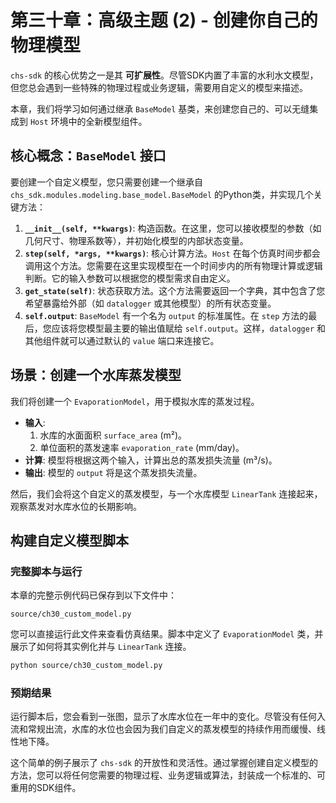# 第三十章：高级主题 (2) - 创建你自己的物理模型

`chs-sdk` 的核心优势之一是其 **可扩展性**。尽管SDK内置了丰富的水利水文模型，但您总会遇到一些特殊的物理过程或业务逻辑，需要用自定义的模型来描述。

本章，我们将学习如何通过继承 `BaseModel` 基类，来创建您自己的、可以无缝集成到 `Host` 环境中的全新模型组件。

## 核心概念：`BaseModel` 接口

要创建一个自定义模型，您只需要创建一个继承自 `chs_sdk.modules.modeling.base_model.BaseModel` 的Python类，并实现几个关键方法：

1.  **`__init__(self, **kwargs)`**: 构造函数。在这里，您可以接收模型的参数（如几何尺寸、物理系数等），并初始化模型的内部状态变量。
2.  **`step(self, *args, **kwargs)`**: 核心计算方法。`Host` 在每个仿真时间步都会调用这个方法。您需要在这里实现模型在一个时间步内的所有物理计算或逻辑判断。它的输入参数可以根据您的模型需求自由定义。
3.  **`get_state(self)`**: 状态获取方法。这个方法需要返回一个字典，其中包含了您希望暴露给外部（如 `datalogger` 或其他模型）的所有状态变量。
4.  **`self.output`**: `BaseModel` 有一个名为 `output` 的标准属性。在 `step` 方法的最后，您应该将您模型最主要的输出值赋给 `self.output`。这样，`datalogger` 和其他组件就可以通过默认的 `value` 端口来连接它。

## 场景：创建一个水库蒸发模型

我们将创建一个 `EvaporationModel`，用于模拟水库的蒸发过程。
*   **输入**:
    1.  水库的水面面积 `surface_area` (m²)。
    2.  单位面积的蒸发速率 `evaporation_rate` (mm/day)。
*   **计算**: 模型将根据这两个输入，计算出总的蒸发损失流量 (m³/s)。
*   **输出**: 模型的 `output` 将是这个蒸发损失流量。

然后，我们会将这个自定义的蒸发模型，与一个水库模型 `LinearTank` 连接起来，观察蒸发对水库水位的长期影响。

## 构建自定义模型脚本

### 完整脚本与运行

本章的完整示例代码已保存到以下文件中：

`source/ch30_custom_model.py`

您可以直接运行此文件来查看仿真结果。脚本中定义了 `EvaporationModel` 类，并展示了如何将其实例化并与 `LinearTank` 连接。

```bash
python source/ch30_custom_model.py
```

### 预期结果

运行脚本后，您会看到一张图，显示了水库水位在一年中的变化。尽管没有任何入流和常规出流，水库的水位也会因为我们自定义的蒸发模型的持续作用而缓慢、线性地下降。

这个简单的例子展示了 `chs-sdk` 的开放性和灵活性。通过掌握创建自定义模型的方法，您可以将任何您需要的物理过程、业务逻辑或算法，封装成一个标准的、可重用的SDK组件。

